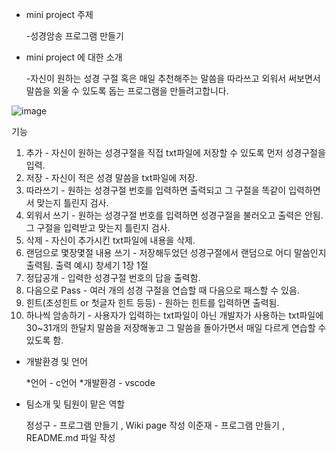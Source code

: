

- mini project 주제

  -성경암송 프로그램 만들기


- mini project 에 대한 소개
  
  -자신이 원하는 성경 구절 혹은 매일 추천해주는 말씀을 따라쓰고 외워서 써보면서 말씀을 외울 수 있도록 돕는 프로그램을 만들려고합니다. 



![image](https://user-images.githubusercontent.com/130740113/236632786-cbf6a20a-baf8-4c74-b51b-33d2f73beb75.png)



 기능 
  
  
  1.	추가 - 자신이 원하는 성경구절을 직접 txt파일에 저장할 수 있도록 먼저 성경구절을 입력.
  2.	저장 - 자신이 적은 성경 말씀을 txt파일에 저장.
  3.	따라쓰기 - 원하는 성경구절 번호를 입력하면 출력되고 그 구절을 똑같이 입력하면서 맞는지 틀린지 검사.
  4.	외워서 쓰기 - 원하는 성경구절 번호를 입력하면 성경구절을 불러오고 출력은 안됨. 그 구절을 입력받고 맞는지 틀린지 검사.
  5.	삭제 - 자신이 추가시킨 txt파일에 내용을 삭제.
  6.	랜덤으로 몇장몇절 내용 쓰기 - 저장해두었던 성경구절에서 랜덤으로 어디 말씀인지 출력됨. 출력 예시) 창세기 1장 1절 
  7.	정답공개 - 입력한 성경구절 번호의 답을 출력함.
  8.	다음으로 Pass - 여러 개의 성경 구절을 연습할 때 다음으로 패스할 수 있음. 
  9.	힌트(초성힌트 or 첫글자 힌트 등등) - 원하는 힌트를 입력하면 출력됨.
  10.	하나씩 암송하기 - 사용자가 입력하는 txt파일이 아닌 개발자가 사용하는 txt파일에 30~31개의 한달치 말씀을 저장해놓고 그 말씀을 돌아가면서 매일 다르게 연습할 수 있도록 함.

  


- 개발환경 및 언어
  
  *언어 - c언어
  *개발환경 - vscode 


- 팀소개 및 팀원이 맡은 역할
  
  정성구 - 프로그램 만들기 , Wiki page 작성 
  이준재 - 프로그램 만들기 , README.md 파일 작성  
